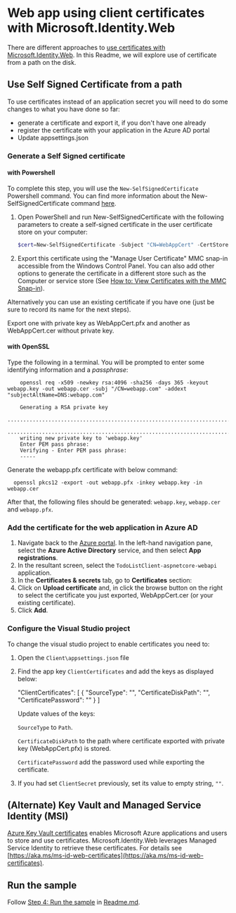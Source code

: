 # Web app using client certificates with Microsoft.Identity.Web

There are different approaches to [use certificates with Microsoft.Identity.Web](https://github.com/AzureAD/microsoft-identity-web/wiki/Certificates). In this Readme, we will explore use of certificate from a path on the disk.

## Use Self Signed Certificate from a path

To use certificates instead of an application secret you will need to do some changes to what you have done so far:

- generate a certificate and export it, if you don't have one already
- register the certificate with your application in the Azure AD portal
- Update appsettings.json

### Generate a Self Signed certificate

#### with Powershell

To complete this step, you will use the `New-SelfSignedCertificate` Powershell command. You can find more information about the New-SelfSignedCertificate command [here](https://docs.microsoft.com/powershell/module/pkiclient/new-selfsignedcertificate).

1. Open PowerShell and run New-SelfSignedCertificate with the following parameters to create a self-signed certificate in the user certificate store on your computer:

    ```PowerShell
    $cert=New-SelfSignedCertificate -Subject "CN=WebAppCert" -CertStoreLocation "Cert:\CurrentUser\My"  -KeyExportPolicy Exportable -KeySpec Signature
    ```

1. Export this certificate using the "Manage User Certificate" MMC snap-in accessible from the Windows Control Panel. You can also add other options to generate the certificate in a different
store such as the Computer or service store (See [How to: View Certificates with the MMC Snap-in](https://docs.microsoft.com/dotnet/framework/wcf/feature-details/how-to-view-certificates-with-the-mmc-snap-in)).

Alternatively you can use an existing certificate if you have one (just be sure to record its name for the next steps).

Export one with private key as WebAppCert.pfx and another as WebAppCert.cer without private key.

#### with OpenSSL

Type the following in a terminal. You will be prompted to enter some identifying information and a *passphrase*:

```console
    openssl req -x509 -newkey rsa:4096 -sha256 -days 365 -keyout webapp.key -out webapp.cer -subj "/CN=webapp.com" -addext "subjectAltName=DNS:webapp.com"

    Generating a RSA private key
    ...........................................................................................................................................................................................................................................................++++
    ......................................................................................................++++
    writing new private key to 'webapp.key'
    Enter PEM pass phrase:
    Verifying - Enter PEM pass phrase:
    ----- 
```

Generate the webapp.pfx certificate with below command:

```console
  openssl pkcs12 -export -out webapp.pfx -inkey webapp.key -in webapp.cer
```

After that, the following files should be generated: `webapp.key`, `webapp.cer` and `webapp.pfx`.

### Add the certificate for the web application in Azure AD

1. Navigate back to the [Azure portal](https://portal.azure.com).
In the left-hand navigation pane, select the **Azure Active Directory** service, and then select **App registrations**.
1. In the resultant screen, select the `TodoListClient-aspnetcore-webapi` application.
1. In the **Certificates & secrets** tab, go to **Certificates** section:
1. Click on **Upload certificate** and, in click the browse button on the right to select the certificate you just exported, WebAppCert.cer (or your existing certificate).
1. Click **Add**.

### Configure the Visual Studio project

To change the visual studio project to enable certificates you need to:

1. Open the `Client\appsettings.json` file
1. Find the app key `ClientCertificates` and add the keys as displayed below:

    "ClientCertificates": [
      {
        "SourceType": "",
        "CertificateDiskPath": "",
        "CertificatePassword": ""
      }
    ]

    Update values of the keys:

    `SourceType` to `Path`.

    `CertificateDiskPath` to the path where certificate exported with private key (WebAppCert.pfx) is stored.

    `CertificatePassword` add the password used while exporting the certificate.
1. If you had set `ClientSecret` previously, set its value to empty string, `""`.

## (Alternate) Key Vault and Managed Service Identity (MSI)

[Azure Key Vault certificates](https://docs.microsoft.com/azure/key-vault/certificates/) enables Microsoft Azure applications and users to store and use certificates. Microsoft.Identity.Web leverages Managed Service Identity to retrieve these certificates. For details see [https://aka.ms/ms-id-web-certificates](https://aka.ms/ms-id-web-certificates).

## Run the sample

Follow [Step 4: Run the sample](Readme.md#step-4-run-the-sample) in [Readme.md](Readme.md).
